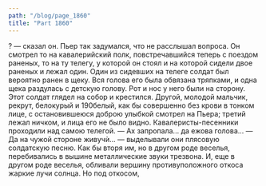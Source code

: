 ```yaml
---
path: "/blog/page_1860"
title: "Part 1860"
---
```


? — сказал он.
Пьер так задумался, что не расслышал вопроса. Он смотрел то на кавалерийский полк, повстречавшийся теперь с поездом раненых, то на ту телегу, у которой он стоял и на которой сидели двое раненых и лежал один. Один из сидевших на телеге солдат был вероятно ранен в щеку. Вся голова его была обвязана тряпками, и одна щека раздулась с детскую голову. Рот и нос у него были на сторону. Этот солдат глядел на собор и крестился. Другой, молодой мальчик, рекрут, белокурый и 190белый, как бы совершенно без крови в тонком лице, с остановившеюся доброю улыбкой смотрел на Пьера; третий лежал ничком, и лица его не было видно. Кавалеристы-песенники проходили над самою телегой.
— Ах запропала... да ежова голова...
— Да на чужой стороне живучѝ... — выделывали они плясовую солдатскую песню. Как бы вторя им, но в другом роде веселья, перебивались в вышине металлические звуки трезвона. И, еще в другом роде веселья, обливали вершину противуположного откоса жаркие лучи солнца. Но под откосом, 
